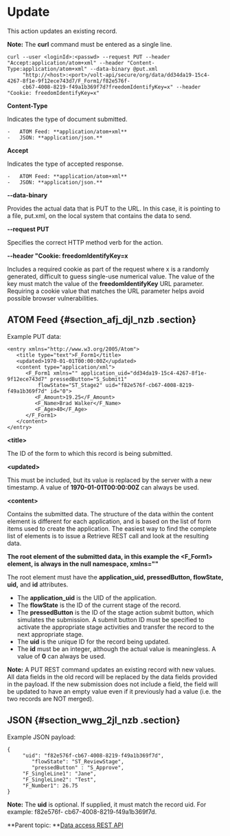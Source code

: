 # Update 

This action updates an existing record.

**Note:** The **curl** command must be entered as a single line.

```
curl --user <loginId>:<passwd> --request PUT --header "Accept:application/atom+xml" --header "Content-Type:application/atom+xml" --data-binary @put.xml
     "http://<host>:<port>/volt-api/secure/org/data/dd34da19-15c4-4267-8f1e-9f12ece743d7/F_Form1/f82e576f-
     cb67-4008-8219-f49a1b369f7d?freedomIdentifyKey=x" --header "Cookie: freedomIdentifyKey=x"
```

**Content-Type**

Indicates the type of document submitted.

    -   ATOM Feed: **application/atom+xml**
    -   JSON: **application/json.**

**Accept**

Indicates the type of accepted response.

    -   ATOM Feed: **application/atom+xml**
    -   JSON: **application/json.**

**--data-binary**

Provides the actual data that is PUT to the URL. In this case, it is pointing to a file, put.xml, on the local system that contains the data to send.

**--request PUT**

Specifies the correct HTTP method verb for the action.

**--header "Cookie: freedomIdentifyKey=x**

Includes a required cookie as part of the request where x is a randomly generated, difficult to guess single-use numerical value. The value of the key must match the value of the **freedomIdentifyKey** URL parameter. Requiring a cookie value that matches the URL parameter helps avoid possible browser vulnerabilities.

## ATOM Feed {#section_afj_djl_nzb .section}

Example PUT data:

``` {#codeblock_qql_djl_nzb}
<entry xmlns="http://www.w3.org/2005/Atom">
   <title type="text">F_Form1</title>
   <updated>1970-01-01T00:00:00Z</updated>
   <content type="application/xml">
      <F_Form1 xmlns="" application_uid="dd34da19-15c4-4267-8f1e-9f12ece743d7" pressedButton="S_Submit1" 
          flowState="ST_Stage2" uid="f82e576f-cb67-4008-8219-f49a1b369f7d" id="0">
         <F_Amount>19.25</F_Amount>
         <F_Name>Brad Walker</F_Name>
         <F_Age>40</F_Age>
      </F_Form1>
   </content>
</entry>
```

**<title\>**

The ID of the form to which this record is being submitted.

**<updated\>**

This must be included, but its value is replaced by the server with a new timestamp. A value of **1970-01-01T00:00:00Z** can always be used.

**<content\>**

Contains the submitted data. The structure of the data within the content element is different for each application, and is based on the list of form items used to create the application. The easiest way to find the complete list of elements is to issue a Retrieve REST call and look at the resulting data.

**The root element of the submitted data, in this example the <F\_Form1\> element, is always in the null namespace, xmlns=""**

The root element must have the **application\_uid, pressedButton, flowState, uid,** and **id** attributes.

   - The **application\_uid** is the UID of the application.
   - The **flowState** is the ID of the current stage of the record.
   - The **pressedButton** is the ID of the stage action submit button, which simulates the submission. A submit button ID must be specified to activate the appropriate stage activities and transfer the record to the next appropriate stage.
   - The **uid** is the unique ID for the record being updated.
   - The **id** must be an integer, although the actual value is meaningless. A value of **0** can always be used.

**Note:** A PUT REST command updates an existing record with new values. All data fields in the old record will be replaced by the data fields provided in the payload. If the new submission does not include a field, the field will be updated to have an empty value even if it previously had a value \(i.e. the two records are NOT merged\).

## JSON {#section_wwg_2jl_nzb .section}

Example JSON payload:

``` {#codeblock_y3m_2jl_nzb}
{
	 "uid": "f82e576f-cb67-4008-8219-f49a1b369f7d",
        "flowState": "ST_ReviewStage",
        "pressedButton" : "S_Approve",
	 "F_SingleLine1": "Jane",
	 "F_SingleLine2": "Test",
	 "F_Number1": 26.75
}
```

**Note:** The **uid** is optional. If supplied, it must match the record uid. For example: f82e576f- cb67-4008-8219-f49a1b369f7d.

**Parent topic: **[Data access REST API](ref_data_access_rest_api.md)

